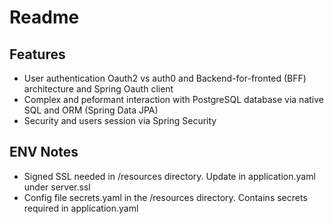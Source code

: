 # Readme

## Features
- User authentication Oauth2 vs auth0 and Backend-for-fronted (BFF) architecture and Spring Oauth client
- Complex and peformant interaction with PostgreSQL database via native SQL and ORM (Spring Data JPA)
- Security and users session via Spring Security

## ENV Notes
- Signed SSL needed in /resources directory. Update in application.yaml under server.ssl
- Config file secrets.yaml in the /resources directory. Contains secrets required in application.yaml
